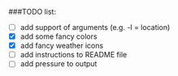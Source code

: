 ###TODO list:

- [ ] add support of arguments (e.g. -l = location) 
- [X] add some fancy colors
- [X] add fancy weather icons 
- [ ] add instructions to README file
- [ ] add pressure to output
